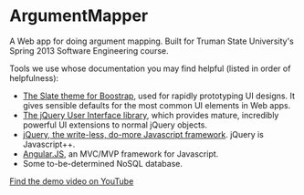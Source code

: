 ArgumentMapper
==============

A Web app for doing argument mapping. Built for Truman State University's Spring 2013 Software Engineering course.

Tools we use whose documentation you may find helpful (listed in order of helpfulness):

- [The Slate theme for Boostrap](http://bootswatch.com/slate/), used for rapidly prototyping UI designs. It gives sensible defaults for the most common UI elements in Web apps.
- [The jQuery User Interface library](http://jqueryui.com/), which provides mature, incredibly powerful UI extensions to normal jQuery objects.
- [jQuery, the write-less, do-more Javascript framework](http://jquery.com/). jQuery is Javascript++.
- [Angular.JS](http://angularjs.org/), an MVC/MVP framework for Javascript.
- Some to-be-determined NoSQL database.

[Find the demo video on YouTube](http://www.youtube.com/watch?v=8pb62D6Dwdg)
